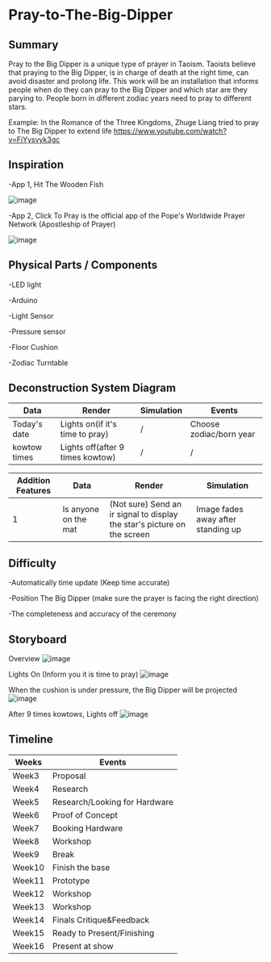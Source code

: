# Pray-to-The-Big-Dipper

## Summary

Pray to the Big Dipper is a unique type of prayer in Taoism. Taoists believe that praying to the Big Dipper, is in charge of death at the right time, can avoid disaster and prolong life. This work will be an installation that informs people when do they can pray to the Big Dipper and which star are they parying to. People born in different zodiac years need to pray to different stars.

Example: In the Romance of the Three Kingdoms, Zhuge Liang tried to pray to The Big Dipper to extend life
https://www.youtube.com/watch?v=FiYysvyk3gc


## Inspiration 

-App 1, Hit The Wooden Fish

 ![image](http://github.com/chengjun334/Pray-to-The-Big-Dipper/raw/master/WoodenFish.jpg)

-App 2, Click To Pray is the official app of the Pope's Worldwide Prayer Network (Apostleship of Prayer)

 ![image](http://github.com/chengjun334/Pray-to-The-Big-Dipper/raw/master/ClickToPray.jpg)

## Physical Parts / Components

-LED light

-Arduino

-Light Sensor

-Pressure sensor

-Floor Cushion

-Zodiac Turntable

## Deconstruction System Diagram

| Data | Render | Simulation | Events |
| ------------- | ------------- | ------------- | ------------- |
| Today's date  | Lights on(if it's time to pray)  | / | Choose zodiac/born year  |
| kowtow times | Lights off(after 9 times kowtow)  | / | /  |

| Addition Features | Data | Render | Simulation | 
| ------------- | ------------- | ------------- | ------------- |
| 1 | Is anyone on the mat | (Not sure) Send an ir signal to display the star's picture on the screen | Image fades away after standing up  |

## Difficulty 

-Automatically time update (Keep time accurate)

-Position The Big Dipper (make sure the prayer is facing the right direction)

-The completeness and accuracy of the ceremony


## Storyboard

Overview
 ![image](http://github.com/chengjun334/Pray-to-The-Big-Dipper/raw/master/1.jpg)
 
Lights On (Inform you it is time to pray)
 ![image](http://github.com/chengjun334/Pray-to-The-Big-Dipper/raw/master/2.jpg)
 
When the cushion is under pressure, the Big Dipper will be projected
 ![image](http://github.com/chengjun334/Pray-to-The-Big-Dipper/raw/master/3.jpg)
 
After 9 times kowtows, Lights off
 ![image](http://github.com/chengjun334/Pray-to-The-Big-Dipper/raw/master/4.jpg)

## Timeline

|  Weeks | Events |
| ------------- | ------------- |
| Week3 | Proposal |
| Week4 | Research |
| Week5 | Research/Looking for Hardware |
| Week6 | Proof of Concept |
| Week7 | Booking Hardware |
| Week8 | Workshop |
| Week9 | Break |
| Week10 | Finish the base |
| Week11 | Prototype |
| Week12 | Workshop |
| Week13 | Workshop |
| Week14 | Finals Critique&Feedback |
| Week15 | Ready to Present/Finishing |
| Week16 | Present at show |
